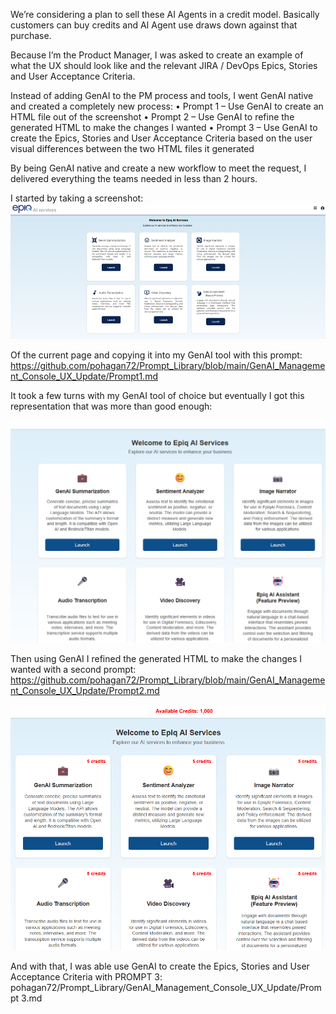 We’re considering a plan to sell these AI Agents in a credit model. Basically customers can buy credits and AI Agent use draws down against that purchase.

Because I’m the Product Manager, I was asked to create an example of what the UX should look like and the relevant JIRA / DevOps Epics, Stories and User Acceptance Criteria.

Instead of adding GenAI to the PM process and tools, I went GenAI native and created a completely new process:
•	Prompt 1 – Use GenAI to create an HTML file out of the screenshot
•	Prompt 2 – Use GenAI to refine the generated HTML to make the changes I wanted
•	Prompt 3 – Use GenAI to create the Epics, Stories and User Acceptance Criteria based on the user visual differences between the two HTML files it generated

By being GenAI native and create a new workflow to meet the request, I delivered everything the teams needed in less than 2 hours.

I started by taking a screenshot:
![Original Image](image.png)

Of the current page and copying it into my GenAI tool with this prompt: https://github.com/pohagan72/Prompt_Library/blob/main/GenAI_Management_Console_UX_Update/Prompt1.md

It took a few turns with my GenAI tool of choice but eventually I got this representation that was more than good enough: 

![Converted to HTML](image-2.png)

Then using GenAI I refined the generated HTML to make the changes I wanted with a second prompt: https://github.com/pohagan72/Prompt_Library/blob/main/GenAI_Management_Console_UX_Update/Prompt2.md

![End Result](image-1.png)

And with that, I was able use GenAI to create the Epics, Stories and User Acceptance Criteria with PROMPT 3: pohagan72/Prompt_Library/GenAI_Management_Console_UX_Update/Prompt 3.md

